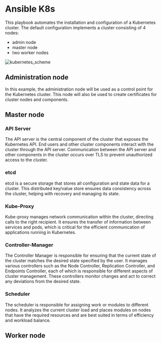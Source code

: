 # Ansible K8s
This playbook automates the installation and configuration of a Kubernetes cluster. The default configuration implements a cluster consisting of 4 nodes:
- admin node
- master node
- two worker nodes

![kubernetes_scheme](https://github.com/user-attachments/assets/6e639fb2-e621-4118-a4ae-dfb4f2c95fd8)

## Administration node
In this example, the administration node will be used as a control point for the Kubernetes cluster. 
This node will also be used to create certificates for cluster nodes and components.


## Master node
### API Server
The API server is the central component of the cluster that exposes the Kubernetes API.
End users and other cluster components interact with the cluster through the API server.
Communication between the API server and other components in the cluster occurs over TLS to prevent unauthorized access to the cluster.
### etcd 
etcd is a secure storage that stores all configuration and state data for a cluster. 
This distributed key/value store ensures data consistency across the cluster, helping with recovery and managing its state.
### Kube-Proxy
Kube-proxy manages network communication within the cluster, directing calls to the right recipient. 
It ensures the transfer of information between services and pods, which is critical for the efficient communication of applications running in Kubernetes.
### Controller-Manager
The Controller Manager is responsible for ensuring that the current state of the cluster matches the desired state specified by the user. 
It manages various controllers such as the Node Controller, Replication Controller, and Endpoints Controller, each of which is responsible for different aspects of cluster management. These controllers monitor changes and act to correct any deviations from the desired state.
### Scheduler
The scheduler is responsible for assigning work or modules to different nodes.
It analyzes the current cluster load and places modules on nodes that have the required resources and are best suited in terms of efficiency and workload balance.


## Worker node




